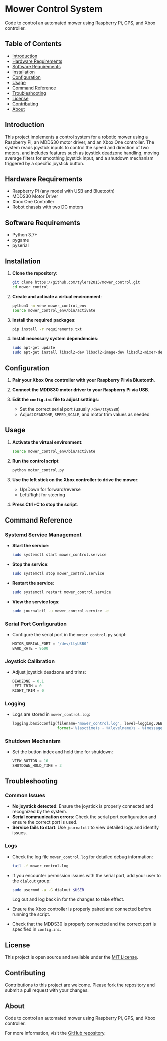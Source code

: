 # Mower Control System

Code to control an automated mower using Raspberry Pi, GPS, and Xbox controller.

## Table of Contents
- [Introduction](#introduction)
- [Hardware Requirements](#hardware-requirements)
- [Software Requirements](#software-requirements)
- [Installation](#installation)
- [Configuration](#configuration)
- [Usage](#usage)
- [Command Reference](#command-reference)
- [Troubleshooting](#troubleshooting)
- [License](#license)
- [Contributing](#contributing)
- [About](#about)

## Introduction

This project implements a control system for a robotic mower using a Raspberry Pi, an MDDS30 motor driver, and an Xbox One controller. The system reads joystick inputs to control the speed and direction of two motors, and includes features such as joystick deadzone handling, moving average filters for smoothing joystick input, and a shutdown mechanism triggered by a specific joystick button.

## Hardware Requirements
- Raspberry Pi (any model with USB and Bluetooth)
- MDDS30 Motor Driver
- Xbox One Controller
- Robot chassis with two DC motors

## Software Requirements
- Python 3.7+
- pygame
- pyserial

## Installation

1. **Clone the repository**:
    ```bash
    git clone https://github.com/tylers2015/mower_control.git
    cd mower_control
    ```

2. **Create and activate a virtual environment**:
    ```bash
    python3 -m venv mower_control_env
    source mower_control_env/bin/activate
    ```

3. **Install the required packages**:
    ```bash
    pip install -r requirements.txt
    ```

4. **Install necessary system dependencies**:
    ```bash
    sudo apt-get update
    sudo apt-get install libsdl2-dev libsdl2-image-dev libsdl2-mixer-dev libsdl2-ttf-dev libfreetype6-dev libportmidi-dev
    ```

## Configuration

1. **Pair your Xbox One controller with your Raspberry Pi via Bluetooth**.

2. **Connect the MDDS30 motor driver to your Raspberry Pi via USB**.

3. **Edit the `config.ini` file to adjust settings**:
    - Set the correct serial port (usually `/dev/ttyUSB0`)
    - Adjust `DEADZONE`, `SPEED_SCALE`, and motor trim values as needed

## Usage

1. **Activate the virtual environment**:
    ```bash
    source mower_control_env/bin/activate
    ```

2. **Run the control script**:
    ```bash
    python motor_control.py
    ```

3. **Use the left stick on the Xbox controller to drive the mower**:
    - Up/Down for forward/reverse
    - Left/Right for steering

4. **Press Ctrl+C to stop the script**.

## Command Reference

### Systemd Service Management
- **Start the service**:
    ```bash
    sudo systemctl start mower_control.service
    ```
- **Stop the service**:
    ```bash
    sudo systemctl stop mower_control.service
    ```
- **Restart the service**:
    ```bash
    sudo systemctl restart mower_control.service
    ```
- **View the service logs**:
    ```bash
    sudo journalctl -u mower_control.service -e
    ```

### Serial Port Configuration
- Configure the serial port in the `motor_control.py` script:
    ```python
    MOTOR_SERIAL_PORT = '/dev/ttyUSB0'
    BAUD_RATE = 9600
    ```

### Joystick Calibration
- Adjust joystick deadzone and trims:
    ```python
    DEADZONE = 0.1
    LEFT_TRIM = 0
    RIGHT_TRIM = 0
    ```

### Logging
- Logs are stored in `mower_control.log`:
    ```python
    logging.basicConfig(filename='mower_control.log', level=logging.DEBUG, 
                        format='%(asctime)s - %(levelname)s - %(message)s')
    ```

### Shutdown Mechanism
- Set the button index and hold time for shutdown:
    ```python
    VIEW_BUTTON = 10
    SHUTDOWN_HOLD_TIME = 3
    ```

## Troubleshooting

### Common Issues
- **No joystick detected**: Ensure the joystick is properly connected and recognized by the system.
- **Serial communication errors**: Check the serial port configuration and ensure the correct port is used.
- **Service fails to start**: Use `journalctl` to view detailed logs and identify issues.

### Logs
- Check the log file `mower_control.log` for detailed debug information:
    ```bash
    tail -f mower_control.log
    ```

- If you encounter permission issues with the serial port, add your user to the `dialout` group:
    ```bash
    sudo usermod -a -G dialout $USER
    ```
    Log out and log back in for the changes to take effect.

- Ensure the Xbox controller is properly paired and connected before running the script.
- Check that the MDDS30 is properly connected and the correct port is specified in `config.ini`.

## License

This project is open source and available under the [MIT License](LICENSE).

## Contributing

Contributions to this project are welcome. Please fork the repository and submit a pull request with your changes.

## About

Code to control an automated mower using Raspberry Pi, GPS, and Xbox controller.

For more information, visit the [GitHub repository](https://github.com/tylers2015/mower_control).

